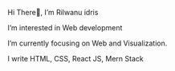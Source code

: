  Hi There👋, I’m Rilwanu idris
  
 I’m interested in Web development
 
 I’m currently focusing on Web and Visualization.

 I write HTML, CSS, React JS, Mern Stack
